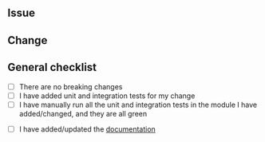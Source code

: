 <!-- Thank you so much for your contribution! -->
<!-- Please fill in all the sections below. -->

<!-- Please open the PR as a draft initially. Once it is reviewed and approved, we will ask you to add documentation. -->
<!-- Please note that PRs with breaking changes will be rejected. -->
<!-- Please note that PRs without tests will be rejected. -->

<!-- Please note that PRs will be reviewed based on the priority of the issues they address. -->
<!-- We ask for your patience. We are doing our best to review your PR as quickly as possible. -->
<!-- Please refrain from pinging and asking when it will be reviewed. Thank you for understanding! -->


## Issue
<!-- Please paste the link to the issue this PR is addressing. For example: https://github.com/dRAGon-Okinawa/dRAGon/issues/15 -->


## Change
<!-- Please describe the changes you made. -->


## General checklist
<!-- Please double-check the following points and mark them like this: [X] -->
- [ ] There are no breaking changes
- [ ] I have added unit and integration tests for my change
- [ ] I have manually run all the unit and integration tests in the module I have added/changed, and they are all green
<!-- Before adding documentation and example(s) (below), please wait until the PR is reviewed and approved. -->
- [ ] I have added/updated the [documentation](https://github.com/dRAGon-Okinawa/dRAGon/tree/main/docs)
